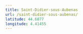 ```yaml
---
title: Saint-Didier-sous-Aubenas
url: /saint-didier-sous-aubenas/
latitude: 44.6077
longitude: 4.41455
---
```

